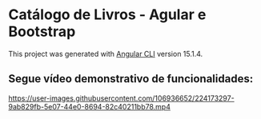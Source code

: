 # Catálogo de Livros - Agular e Bootstrap

This project was generated with [Angular CLI](https://github.com/angular/angular-cli) version 15.1.4.

## Segue vídeo demonstrativo de funcionalidades:

https://user-images.githubusercontent.com/106936652/224173297-9ab829fb-5e07-44e0-8694-82c40211bb78.mp4

